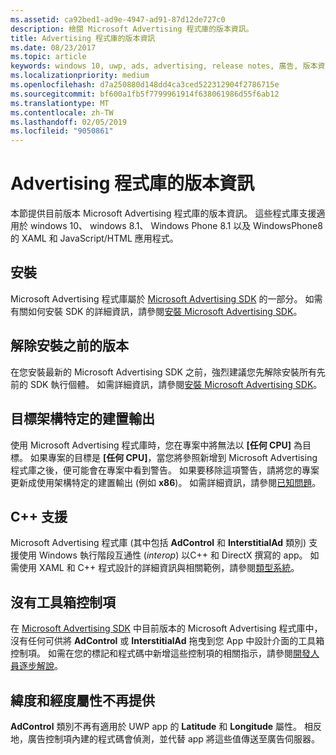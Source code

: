 ```yaml
---
ms.assetid: ca92bed1-ad9e-4947-ad91-87d12de727c0
description: 檢閱 Microsoft Advertising 程式庫的版本資訊。
title: Advertising 程式庫的版本資訊
ms.date: 08/23/2017
ms.topic: article
keywords: windows 10, uwp, ads, advertising, release notes, 廣告, 版本資訊
ms.localizationpriority: medium
ms.openlocfilehash: d7a250880d148dd4ca3ced522312904f2786715e
ms.sourcegitcommit: bf600a1fb5f7799961914f638061986d55f6ab12
ms.translationtype: MT
ms.contentlocale: zh-TW
ms.lasthandoff: 02/05/2019
ms.locfileid: "9050861"
---
```

# <a name="release-notes-for-the-advertising-libraries"></a>Advertising 程式庫的版本資訊




本節提供目前版本 Microsoft Advertising 程式庫的版本資訊。 這些程式庫支援適用於 windows 10、 windows 8.1、 Windows Phone 8.1 以及 WindowsPhone8 的 XAML 和 JavaScript/HTML 應用程式。

## <a name="installation"></a>安裝


Microsoft Advertising 程式庫屬於 [Microsoft Advertising SDK](https://aka.ms/ads-sdk-uwp) 的一部分。 如需有關如何安裝 SDK 的詳細資訊，請參閱[安裝 Microsoft Advertising SDK](install-the-microsoft-advertising-libraries.md)。

## <a name="uninstall-previous-versions"></a>解除安裝之前的版本

在您安裝最新的 Microsoft Advertising SDK 之前，強烈建議您先解除安裝所有先前的 SDK 執行個體。 如需詳細資訊，請參閱[安裝 Microsoft Advertising SDK](install-the-microsoft-advertising-libraries.md)。

## <a name="target-architecture-specific-build-outputs"></a>目標架構特定的建置輸出

使用 Microsoft Advertising 程式庫時，您在專案中將無法以 **\[任何 CPU\]** 為目標。 如果專案的目標是 **\[任何 CPU\]**，當您將參照新增到 Microsoft Advertising 程式庫之後，便可能會在專案中看到警告。 如果要移除這項警告，請將您的專案更新成使用架構特定的建置輸出 (例如 **x86**)。 如需詳細資訊，請參閱[已知問題](known-issues-for-the-advertising-libraries.md)。

## <a name="c-support"></a>C++ 支援

Microsoft Advertising 程式庫 (其中包括 **AdControl** 和 **InterstitialAd** 類別) 支援使用 Windows 執行階段互通性 (*interop*) 以C++ 和 DirectX 撰寫的 app。 如需使用 XAML 和 C++ 程式設計的詳細資訊與相關範例，請參閱[類型系統](https://docs.microsoft.com/cpp/cppcx/type-system-c-cx)。

## <a name="no-toolbox-control"></a>沒有工具箱控制項

在 [Microsoft Advertising SDK](https://aka.ms/ads-sdk-uwp) 中目前版本的 Microsoft Advertising 程式庫中，沒有任何可供將 **AdControl** 或 **InterstitialAd** 拖曳到您 App 中設計介面的工具箱控制項。 如需在您的標記和程式碼中新增這些控制項的相關指示，請參閱[開發人員逐步解說](developer-walkthroughs.md)。

## <a name="latitude-and-longitude-properties-no-longer-available"></a>緯度和經度屬性不再提供

**AdControl** 類別不再有適用於 UWP app 的 **Latitude** 和 **Longitude** 屬性。 相反地，廣告控制項內建的程式碼會偵測，並代替 app 將這些值傳送至廣告伺服器。


 

 
